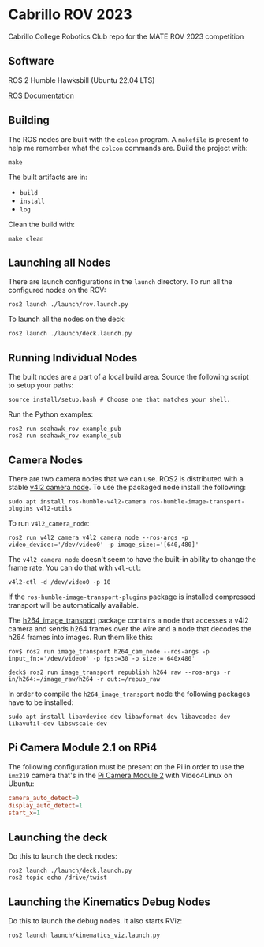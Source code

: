 # Cabrillo ROV 2023

Cabrillo College Robotics Club repo for the MATE ROV 2023 competition

## Software

ROS 2 Humble Hawksbill (Ubuntu 22.04 LTS)

[ROS Documentation](http://docs.ros.org/en/humble/index.html)

## Building

The ROS nodes are built with the `colcon` program. A `makefile` is present to help me remember what the `colcon` commands are. Build the project with:

```console
make 
```

The built artifacts are in:

- `build`
- `install`
- `log`

Clean the build with:

```console
make clean 
```

## Launching all Nodes

There are launch configurations in the `launch` directory. To run all the configured nodes on the ROV:

```console
ros2 launch ./launch/rov.launch.py  
```

To launch all the nodes on the deck:

```console
ros2 launch ./launch/deck.launch.py  
```

## Running Individual Nodes

The built nodes are a part of a local build area. Source the following script to setup your paths:

```console
source install/setup.bash # Choose one that matches your shell.
```

Run the Python examples:

```console
ros2 run seahawk_rov example_pub
ros2 run seahawk_rov example_sub
```

## Camera Nodes

There are two camera nodes that we can use. ROS2 is distributed with a stable [v4l2 camera node](https://index.ros.org/r/v4l2_camera/). To use the packaged node install the following:

```console
sudo apt install ros-humble-v4l2-camera ros-humble-image-transport-plugins v4l2-utils
```

To run `v4l2_camera_node`:

```console
ros2 run v4l2_camera v4l2_camera_node --ros-args -p video_device:='/dev/video0' -p image_size:='[640,480]' 
```

The `v4l2_camera_node` doesn't seem to have the built-in ability to change the frame rate. You can do that with `v4l-ctl`:

```console
v4l2-ctl -d /dev/video0 -p 10
```

If the `ros-humble-image-transport-plugins` package is installed compressed transport will be automatically available.

The [h264_image_transport](https://github.com/clydemcqueen/h264_image_transport) package contains a node that accesses a v4l2 camera and sends h264 frames over the wire and a node that decodes the h264 frames into images. Run them like this:

```console
rov$ ros2 run image_transport h264_cam_node --ros-args -p input_fn:='/dev/video0' -p fps:=30 -p size:='640x480'

deck$ ros2 run image_transport republish h264 raw --ros-args -r in/h264:=/image_raw/h264 -r out:=/repub_raw
```

In order to compile the `h264_image_transport` node the following packages have to be installed:

```console
sudo apt install libavdevice-dev libavformat-dev libavcodec-dev libavutil-dev libswscale-dev
```

## Pi Camera Module 2.1 on RPi4

The following configuration must be present on the Pi in order to use the `imx219` camera that's in the [Pi Camera Module 2](https://www.raspberrypi.com/products/camera-module-v2/) with Video4Linux on Ubuntu:

```conf
camera_auto_detect=0
display_auto_detect=1
start_x=1
```

## Launching the deck

Do this to launch the deck nodes:

```console
ros2 launch ./launch/deck.launch.py
ros2 topic echo /drive/twist
```

## Launching the Kinematics Debug Nodes

Do this to launch the debug nodes. It also starts RViz:

```console
ros2 launch launch/kinematics_viz.launch.py
```
